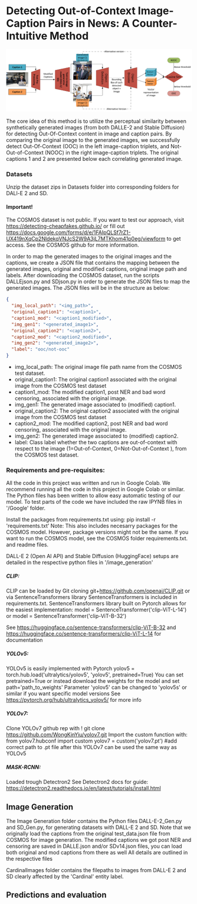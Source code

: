 # Detecting Out-of-Context Image-Caption Pairs in News: A Counter-Intuitive Method

![Teaser Image](https://github.com/eivindmoholdt/Master-Code/blob/main/Master%20Code/Teaser/finalfinalfinalmodelarch.jpg?raw=True)

The core idea of this method is to utilize the perceptual similarity between synthetically generated images (from both DALLE-2 and Stable Diffusion) for detecting Out-Of-Context content in image and caption pairs. By comparing the original image to the generated images, we successfully detect Out-Of-Context (OOC) in the left image-caption triplets, and Not-Out-of-Context (NOOC) in the right image-caption triplets. The original captions 1 and 2 are presented below each correlating generated image.

### Datasets
Unzip the dataset zips in Datasets folder into corresponding folders for DALl-E 2 and SD.

#### Important!
The COSMOS dataset is not public. If you want to test our approach, visit https://detecting-cheapfakes.github.io/ or fill out https://docs.google.com/forms/d/e/1FAIpQLSf7rZ1-UX419nXqCp2NldekqVNJcS2W9A3jL7MTKhom41p0eg/viewform to get access.
See the COSMOS github for more information.

In order to map the generated images to the original images and the captions, we create a JSON file that contains the mapping between the generated images, original and modified captions, original image path and labels.
After downloading the COSMOS dataset, run the scripts DALLEjson.py and SDjson.py in order to generate the JSON files to map the generated images.
The JSON files will be in the structure as below:

```json
{
  "img_local_path": "<img_path>",
  "original_caption1": "<caption1>",
  "caption1_mod": "<caption1_modified>",
  "img_gen1": "<generated_image1>",
  "original_caption2": "<caption2>",
  "caption2_mod": "<caption2_modified>",
  "img_gen2": "<generated_image2>",
  "label": "ooc/not-ooc"
}
```

* img_local_path: The original image file path name from the COSMOS test dataset.
* original_caption1: The original caption1 associated with the original image from the
COSMOS test dataset
* caption1_mod: The modified caption1, post NER and bad word censoring, associated
with the original image.
* img_gen1: The generated image associated to (modified) caption1.
* original_caption2: The original caption2 associated with the original image from the
COSMOS test dataset
* caption2_mod: The modified caption2, post NER and bad word censoring, associated
with the original image.
* img_gen2: The generated image associated to (modified) caption2.
* label: Class label whether the two captions are out-of-context with respect to the image (1=Out-of-Context, 0=Not-Out-of-Context ), from the COSMOS test dataset.



### Requirements and pre-requisites:
All the code in this project was written and run in Google Colab. 
We recommend running all the code in this project in Google Colab or similar.
The Python files has been written to allow easy automatic testing of our model. 
To test parts of the code we have included the raw IPYNB files in '/Google' folder.

Install the packages from requirements.txt using:
pip install -r 'requirements.txt'
Note: This also includes necesarry packages for the COSMOS model. However, package versions might not be the same. If you want to run the COSMOS model, see the COSMOS folder requirements.txt. and readme files.

DALL-E 2 (Open AI API) and Stable Diffusion (HuggingFace) setups are detailed in the respective python files in '/image_generation'

##### CLIP:
CLIP can be loaded by Git cloning git+https://github.com/openai/CLIP.git or via SentenceTransformers library
SentenceTransformers is included in requirements.txt.
SentenceTransformers library built on Pytorch allows for the easiest implementation:
model = SentenceTransformer('clip-ViT-L-14') or 
model = SentenceTransformer('clip-ViT-B-32')

See https://huggingface.co/sentence-transformers/clip-ViT-B-32
and https://huggingface.co/sentence-transformers/clip-ViT-L-14
for documentation

##### YOLOv5:
YOLOv5 is easily implemented with Pytorch
yolov5 = torch.hub.load('ultralytics/yolov5', 'yolov5', pretrained=True)
You can set pretrained=True or instead download the weights for the model and set path='path_to_weights'
Parameter 'yolov5' can be changed to 'yolov5s' or similar if you want specific model versions
See https://pytorch.org/hub/ultralytics_yolov5/ for more info

##### YOLOv7:
Clone YOLOv7 github rep with ! git clone https://github.com/WongKinYiu/yolov7.git
Import the custom function with:
from yolov7.hubconf import custom
yolov7 = custom('yolov7.pt') #add correct path to .pt file
after this YOLOv7 can be used the same way as YOLOv5

##### MASK-RCNN:
Loaded trough Detectron2
See Detectron2 docs for guide:
https://detectron2.readthedocs.io/en/latest/tutorials/install.html

## Image Generation
The Image Generation folder contains the Python files DALL-E-2_Gen.py and SD_Gen.py, for generating datasets with DALL-E 2 and SD.
Note that we originally load the captions from the original test_data.json file from COSMOS for image generation.
The modified captions we got post NER and censoring are saved in DALLE.json and/or SDv14.json files, you can load both original and mod captions from there as well
All details are outlined in the respective files

CardinalImages folder contains the filepaths to images from DALL-E 2 and SD clearly affected by the 'Cardinal' entity label.

## Predictions and evaluation
